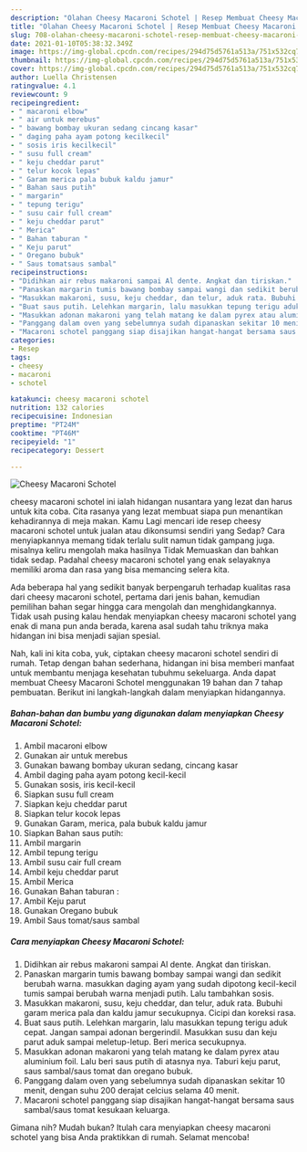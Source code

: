 ```yaml
---
description: "Olahan Cheesy Macaroni Schotel | Resep Membuat Cheesy Macaroni Schotel Yang Lezat"
title: "Olahan Cheesy Macaroni Schotel | Resep Membuat Cheesy Macaroni Schotel Yang Lezat"
slug: 708-olahan-cheesy-macaroni-schotel-resep-membuat-cheesy-macaroni-schotel-yang-lezat
date: 2021-01-10T05:38:32.349Z
image: https://img-global.cpcdn.com/recipes/294d75d5761a513a/751x532cq70/cheesy-macaroni-schotel-foto-resep-utama.jpg
thumbnail: https://img-global.cpcdn.com/recipes/294d75d5761a513a/751x532cq70/cheesy-macaroni-schotel-foto-resep-utama.jpg
cover: https://img-global.cpcdn.com/recipes/294d75d5761a513a/751x532cq70/cheesy-macaroni-schotel-foto-resep-utama.jpg
author: Luella Christensen
ratingvalue: 4.1
reviewcount: 9
recipeingredient:
- " macaroni elbow"
- " air untuk merebus"
- " bawang bombay ukuran sedang cincang kasar"
- " daging paha ayam potong kecilkecil"
- " sosis iris kecilkecil"
- " susu full cream"
- " keju cheddar parut"
- " telur kocok lepas"
- " Garam merica pala bubuk kaldu jamur"
- " Bahan saus putih"
- " margarin"
- " tepung terigu"
- " susu cair full cream"
- " keju cheddar parut"
- " Merica"
- " Bahan taburan "
- " Keju parut"
- " Oregano bubuk"
- " Saus tomatsaus sambal"
recipeinstructions:
- "Didihkan air rebus makaroni sampai Al dente. Angkat dan tiriskan."
- "Panaskan margarin tumis bawang bombay sampai wangi dan sedikit berubah warna. masukkan daging ayam yang sudah dipotong kecil-kecil tumis sampai berubah warna menjadi putih. Lalu tambahkan sosis."
- "Masukkan makaroni, susu, keju cheddar, dan telur, aduk rata. Bubuhi garam merica pala dan kaldu jamur secukupnya. Cicipi dan koreksi rasa."
- "Buat saus putih. Lelehkan margarin, lalu masukkan tepung terigu aduk cepat. Jangan sampai adonan bergerindil. Masukkan susu dan keju parut aduk sampai meletup-letup. Beri merica secukupnya."
- "Masukkan adonan makaroni yang telah matang ke dalam pyrex atau aluminium foil. Lalu beri saus putih di atasnya nya. Taburi keju parut, saus sambal/saus tomat dan oregano bubuk."
- "Panggang dalam oven yang sebelumnya sudah dipanaskan sekitar 10 menit, dengan suhu 200 derajat celcius selama 40 menit."
- "Macaroni schotel panggang siap disajikan hangat-hangat bersama saus sambal/saus tomat kesukaan keluarga."
categories:
- Resep
tags:
- cheesy
- macaroni
- schotel

katakunci: cheesy macaroni schotel 
nutrition: 132 calories
recipecuisine: Indonesian
preptime: "PT24M"
cooktime: "PT46M"
recipeyield: "1"
recipecategory: Dessert

---
```



![Cheesy Macaroni Schotel](https://img-global.cpcdn.com/recipes/294d75d5761a513a/751x532cq70/cheesy-macaroni-schotel-foto-resep-utama.jpg)


cheesy macaroni schotel ini ialah hidangan nusantara yang lezat dan harus untuk kita coba. Cita rasanya yang lezat membuat siapa pun menantikan kehadirannya di meja makan.
Kamu Lagi mencari ide resep cheesy macaroni schotel untuk jualan atau dikonsumsi sendiri yang Sedap? Cara menyiapkannya memang tidak terlalu sulit namun tidak gampang juga. misalnya keliru mengolah maka hasilnya Tidak Memuaskan dan bahkan tidak sedap. Padahal cheesy macaroni schotel yang enak selayaknya memiliki aroma dan rasa yang bisa memancing selera kita.



Ada beberapa hal yang sedikit banyak berpengaruh terhadap kualitas rasa dari cheesy macaroni schotel, pertama dari jenis bahan, kemudian pemilihan bahan segar hingga cara mengolah dan menghidangkannya. Tidak usah pusing kalau hendak menyiapkan cheesy macaroni schotel yang enak di mana pun anda berada, karena asal sudah tahu triknya maka hidangan ini bisa menjadi sajian spesial.


Nah, kali ini kita coba, yuk, ciptakan cheesy macaroni schotel sendiri di rumah. Tetap dengan bahan sederhana, hidangan ini bisa memberi manfaat untuk membantu menjaga kesehatan tubuhmu sekeluarga. Anda dapat membuat Cheesy Macaroni Schotel menggunakan 19 bahan dan 7 tahap pembuatan. Berikut ini langkah-langkah dalam menyiapkan hidangannya.

<!--inarticleads1-->

##### Bahan-bahan dan bumbu yang digunakan dalam menyiapkan Cheesy Macaroni Schotel:

1. Ambil  macaroni elbow
1. Gunakan  air untuk merebus
1. Gunakan  bawang bombay ukuran sedang, cincang kasar
1. Ambil  daging paha ayam potong kecil-kecil
1. Gunakan  sosis, iris kecil-kecil
1. Siapkan  susu full cream
1. Siapkan  keju cheddar parut
1. Siapkan  telur kocok lepas
1. Gunakan  Garam, merica, pala bubuk kaldu jamur
1. Siapkan  Bahan saus putih:
1. Ambil  margarin
1. Ambil  tepung terigu
1. Ambil  susu cair full cream
1. Ambil  keju cheddar parut
1. Ambil  Merica
1. Gunakan  Bahan taburan :
1. Ambil  Keju parut
1. Gunakan  Oregano bubuk
1. Ambil  Saus tomat/saus sambal




<!--inarticleads2-->

##### Cara menyiapkan Cheesy Macaroni Schotel:

1. Didihkan air rebus makaroni sampai Al dente. Angkat dan tiriskan.
1. Panaskan margarin tumis bawang bombay sampai wangi dan sedikit berubah warna. masukkan daging ayam yang sudah dipotong kecil-kecil tumis sampai berubah warna menjadi putih. Lalu tambahkan sosis.
1. Masukkan makaroni, susu, keju cheddar, dan telur, aduk rata. Bubuhi garam merica pala dan kaldu jamur secukupnya. Cicipi dan koreksi rasa.
1. Buat saus putih. Lelehkan margarin, lalu masukkan tepung terigu aduk cepat. Jangan sampai adonan bergerindil. Masukkan susu dan keju parut aduk sampai meletup-letup. Beri merica secukupnya.
1. Masukkan adonan makaroni yang telah matang ke dalam pyrex atau aluminium foil. Lalu beri saus putih di atasnya nya. Taburi keju parut, saus sambal/saus tomat dan oregano bubuk.
1. Panggang dalam oven yang sebelumnya sudah dipanaskan sekitar 10 menit, dengan suhu 200 derajat celcius selama 40 menit.
1. Macaroni schotel panggang siap disajikan hangat-hangat bersama saus sambal/saus tomat kesukaan keluarga.




Gimana nih? Mudah bukan? Itulah cara menyiapkan cheesy macaroni schotel yang bisa Anda praktikkan di rumah. Selamat mencoba!
